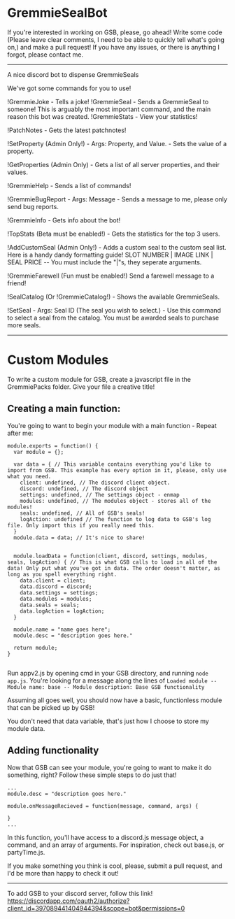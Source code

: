 # GremmieSealBot
If you're interested in working on GSB, please, go ahead! Write some code (Please leave clear comments, I need to be able to quickly tell what's going on,) and make a pull request!
If you have any issues, or there is anything I forgot, please contact me.

---

A nice discord bot to dispense GremmieSeals

We've got some commands for you to use!

!GremmieJoke - Tells a joke!
!GremmieSeal - Sends a GremmieSeal to someone! This is arguably the most important command, and the main reason this bot was created.
!GremmieStats - View your statistics!

  !PatchNotes - Gets the latest patchnotes!

  !SetProperty (Admin Only!) - Args: Property, and Value. - Sets the value of a property.
  
  !GetProperties (Admin Only) - Gets a list of all server properties, and their values.
  
  !GremmieHelp - Sends a list of commands!
  
  !GremmieBugReport - Args: Message - Sends a message to me, please only send bug reports.

  !GremmieInfo - Gets info about the bot!
  
  !TopStats (Beta must be enabled!) - Gets the statistics for the top 3 users.

  !AddCustomSeal (Admin Only!) - Adds a custom seal to the custom seal list. Here is a handy dandy formatting guide! SLOT NUMBER | IMAGE LINK | SEAL PRICE -- You must include the "|"s, they seperate arguments.

  !GremmieFarewell (Fun must be enabled!) Send a farewell message to a friend!

  !SealCatalog (Or !GremmieCatalog!) - Shows the available GremmieSeals.

  !SetSeal - Args: Seal ID (The seal you wish to select.) - Use this command to select a seal from the catalog. You must be awarded seals to purchase more seals.

---
# Custom Modules

To write a custom module for GSB, create a javascript file in the GremmiePacks folder. Give your file a creative title!

## Creating a main function: 
You're going to want to begin your module with a main function - Repeat after me:
```
module.exports = function() {
  var module = {};
  
  var data = { // This variable contains everything you'd like to import from GSB. This example has every option in it, please, only use what you need.
    client: undefined, // The discord client object.
    discord: undefined, // The discord object
    settings: undefined, // The settings object - enmap
    modules: undefined, // The modules object - stores all of the modules!
    seals: undefined, // All of GSB's seals!
    logAction: undefined // The function to log data to GSB's log file. Only import this if you really need this.
  } 
  module.data = data; // It's nice to share!


  module.loadData = function(client, discord, settings, modules, seals, logAction) { // This is what GSB calls to load in all of the data! Only put what you've got in data. The order doesn't matter, as long as you spell everything right.
    data.client = client;
    data.discord = discord;
    data.settings = settings;
    data.modules = modules;
    data.seals = seals;
    data.logAction = logAction;
  }
  
  module.name = "name goes here";
  module.desc = "description goes here."
  
  return module;
}
 
```
Run appv2.js by opening cmd in your GSB directory, and running ```node app.js```.
You're looking for a message along the lines of ```Loaded module -- Module name: base -- Module description: Base GSB functionality```

Assuming all goes well, you should now have a basic, functionless module that can be picked up by GSB!

You don't need that data variable, that's just how I choose to store my module data.


## Adding functionality

Now that GSB can see your module, you're going to want to make it do something, right?
Follow these simple steps to do just that!

```
...
module.desc = "description goes here."

module.onMessageRecieved = function(message, command, args) {
    
}
...
```

In this function, you'll have access to a discord.js message object, a command, and an array of arguments.
For inspiration, check out base.js, or partyTime.js.

If you make something you think is cool, please, submit a pull request, and I'd be more than happy to check it out!

---
To add GSB to your discord server, follow this link!
https://discordapp.com/oauth2/authorize?client_id=397089441404944394&scope=bot&permissions=0



